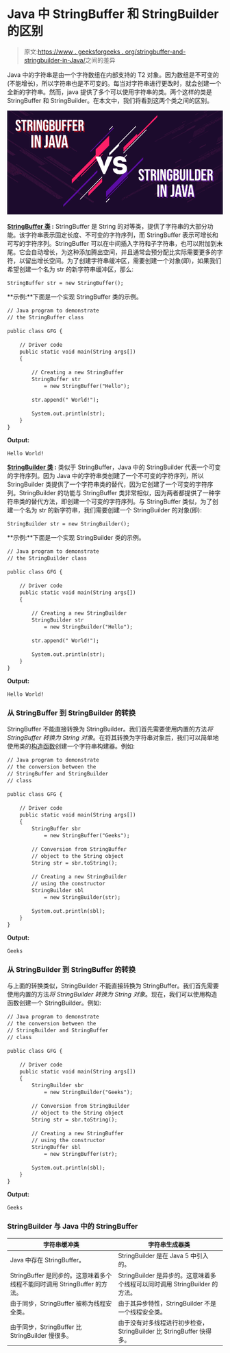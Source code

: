 # Java 中 StringBuffer 和 StringBuilder 的区别

> 原文:[https://www . geeksforgeeks . org/stringbuffer-and-stringbuilder-in-Java/](https://www.geeksforgeeks.org/difference-between-stringbuffer-and-stringbuilder-in-java/)之间的差异

Java 中的字符串是由一个字符数组在内部支持的 T2 对象。因为数组是不可变的(不能增长)，所以字符串也是不可变的。每当对字符串进行更改时，就会创建一个全新的字符串。然而，java 提供了多个可以使用字符串的类。两个这样的类是 StringBuffer 和 StringBuilder。在本文中，我们将看到这两个类之间的区别。

![Difference-between-StringBuffer-and-StringBuilder-in-Java](img/0e1a98a22abf96f16cc69be19cb124a4.png)

**[StringBuffer 类](https://www.geeksforgeeks.org/stringbuffer-class-in-java/) :** StringBuffer 是 String 的对等类，提供了字符串的大部分功能。该字符串表示固定长度、不可变的字符序列，而 StringBuffer 表示可增长和可写的字符序列。StringBuffer 可以在中间插入字符和子字符串，也可以附加到末尾。它会自动增长，为这种添加腾出空间，并且通常会预分配比实际需要更多的字符，以留出增长空间。为了创建字符串缓冲区，需要创建一个对象(即)，如果我们希望创建一个名为 str 的新字符串缓冲区，那么:

```
StringBuffer str = new StringBuffer();

```

**示例:**下面是一个实现 StringBuffer 类的示例。

```
// Java program to demonstrate
// the StringBuffer class

public class GFG {

    // Driver code
    public static void main(String args[])
    {

        // Creating a new StringBuffer
        StringBuffer str
            = new StringBuffer("Hello");

        str.append(" World!");

        System.out.println(str);
    }
}
```

**Output:**

```
Hello World!

```

**[StringBuilder 类](https://www.geeksforgeeks.org/stringbuilder-class-in-java-with-examples/) :** 类似于 StringBuffer，Java 中的 StringBuilder 代表一个可变的字符序列。因为 Java 中的字符串类创建了一个不可变的字符序列，所以 StringBuilder 类提供了一个字符串类的替代，因为它创建了一个可变的字符序列。StringBuilder 的功能与 StringBuffer 类非常相似，因为两者都提供了一种字符串类的替代方法，即创建一个可变的字符序列。与 StringBuffer 类似，为了创建一个名为 str 的新字符串，我们需要创建一个 StringBuilder 的对象(即):

```
StringBuilder str = new StringBuilder(); 

```

**示例:**下面是一个实现 StringBuilder 类的示例。

```
// Java program to demonstrate
// the StringBuilder class

public class GFG {

    // Driver code
    public static void main(String args[])
    {

        // Creating a new StringBuilder
        StringBuilder str
            = new StringBuilder("Hello");

        str.append(" World!");

        System.out.println(str);
    }
}
```

**Output:**

```
Hello World!

```

### 从 StringBuffer 到 StringBuilder 的转换

StringBuffer 不能直接转换为 StringBuilder。我们首先需要使用内置的方法*将 StringBuffer 转换为 String 对象*。在将其转换为字符串对象后，我们可以简单地使用类的[构造函数](https://www.geeksforgeeks.org/constructors-in-java/)创建一个字符串构建器。例如:

```
// Java program to demonstrate
// the conversion between the
// StringBuffer and StringBuilder
// class

public class GFG {

    // Driver code
    public static void main(String args[])
    {
        StringBuffer sbr
            = new StringBuffer("Geeks");

        // Conversion from StringBuffer
        // object to the String object
        String str = sbr.toString();

        // Creating a new StringBuilder
        // using the constructor
        StringBuilder sbl
            = new StringBuilder(str);

        System.out.println(sbl);
    }
}
```

**Output:**

```
Geeks

```

### 从 StringBuilder 到 StringBuffer 的转换

与上面的转换类似，StringBuilder 不能直接转换为 StringBuffer。我们首先需要使用内置的方法*将 StringBuilder 转换为 String 对象*。现在，我们可以使用构造函数创建一个 StringBuilder。例如:

```
// Java program to demonstrate
// the conversion between the
// StringBuilder and StringBuffer
// class

public class GFG {

    // Driver code
    public static void main(String args[])
    {
        StringBuilder sbr
            = new StringBuilder("Geeks");

        // Conversion from StringBuilder
        // object to the String object
        String str = sbr.toString();

        // Creating a new StringBuffer
        // using the constructor
        StringBuffer sbl
            = new StringBuffer(str);

        System.out.println(sbl);
    }
}
```

**Output:**

```
Geeks

```

### StringBuilder 与 Java 中的 StringBuffer

| 字符串缓冲类 | 字符串生成器类 |
| --- | --- |
| Java 中存在 StringBuffer。 | StringBuilder 是在 Java 5 中引入的。 |
| StringBuffer 是同步的。这意味着多个线程不能同时调用 StringBuffer 的方法。 | StringBuilder 是异步的。这意味着多个线程可以同时调用 StringBuilder 的方法。 |
| 由于同步，StringBuffer 被称为线程安全类。 | 由于其异步特性，StringBuilder 不是一个线程安全类。 |
| 由于同步，StringBuffer 比 StringBuilder 慢很多。 | 由于没有对多线程进行初步检查，StringBuilder 比 StringBuffer 快得多。 |